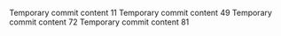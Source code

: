 Temporary commit content 11
Temporary commit content 49
Temporary commit content 72
Temporary commit content 81
